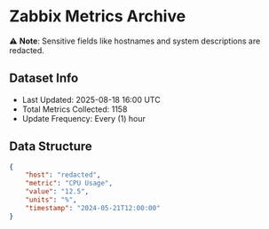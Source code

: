 # Zabbix Metrics Archive

⚠️ **Note**: Sensitive fields like hostnames and system descriptions are redacted.

## Dataset Info
- Last Updated: 2025-08-18 16:00 UTC
- Total Metrics Collected: 1158
- Update Frequency: Every (1) hour

## Data Structure
```json
{
    "host": "redacted",
    "metric": "CPU Usage",
    "value": "12.5",
    "units": "%",
    "timestamp": "2024-05-21T12:00:00"
}
```
